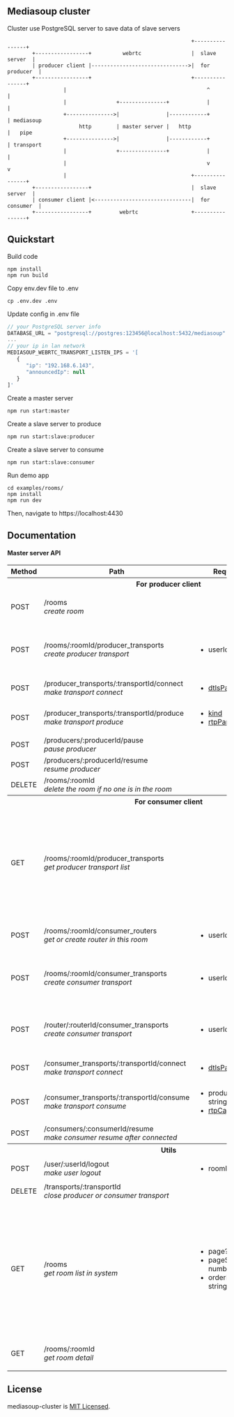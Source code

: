 ## Mediasoup cluster

Cluster use PostgreSQL server to save data of slave servers

```
                                                           +----------------+
        +-----------------+          webrtc                |  slave server  |
        | producer client |------------------------------->|  for producer  |
        +-----------------+                                +----------------+
                  |                                             ^      |
                  |                +---------------+            |      |
                  +--------------->|               |------------+      | mediasoup
                       http        | master server |   http            |   pipe
                  +--------------->|               |------------+      | transport
                  |                +---------------+            |      |
                  |                                             v      v
                  |                                        +----------------+
        +-----------------+                                |  slave server  |
        | consumer client |<-------------------------------|  for consumer  |
        +-----------------+         webrtc                 +----------------+
```

## Quickstart

Build code

```
npm install
npm run build
```

Copy env.dev file to .env

```
cp .env.dev .env
```

Update config in .env file

```js
// your PostgreSQL server info
DATABASE_URL = "postgresql://postgres:123456@localhost:5432/mediasoup"
...
// your ip in lan network
MEDIASOUP_WEBRTC_TRANSPORT_LISTEN_IPS = '[
   {
      "ip": "192.168.6.143",
      "announcedIp": null
   }
]'
```

Create a master server

```
npm run start:master
```

Create a slave server to produce

```
npm run start:slave:producer
```

Create a slave server to consume

```
npm run start:slave:consumer
```

Run demo app

```
cd examples/rooms/
npm install
npm run dev
```

Then, navigate to https://localhost:4430

## Documentation

#### Master server API

<table>
  <tbody>
    <tr>
      <th >Method</th>
      <th >Path</th>
      <th >Request</th>
      <th >Response</th>
    </tr>
    <tr>
      <th colspan="4" align="center">For producer client</th>
    </tr>
    <tr>
      <td>POST</td>
      <td>/rooms<br /><i>create room</i></td>
      <td></td>
      <td>
       <ul>
         <li>id: room id</li>
         <li><a href="https://mediasoup.org/documentation/v3/mediasoup/api/#router-rtpCapabilities">rtpCapabilities</a></li>
       </ul>
      </td>
    </tr>
    <tr>
      <td>POST</td>
      <td>/rooms/:roomId/producer_transports<br /><i>create producer transport</i></td>
      <td>
        <ul>
         <li>userId: string</li>
       </ul>
      </td>
      <td>
       <ul>
         <li>id: transport id</li>
         <li><a href="https://mediasoup.org/documentation/v3/mediasoup/api/#WebRtcTransportDtlsParameters">dtlsParameters</a</li>
         <li><a href="https://mediasoup.org/documentation/v3/mediasoup/api/#WebRtcTransportIceCandidate">iceCandidates</a<</li>
         <li><a href="https://mediasoup.org/documentation/v3/mediasoup/api/#WebRtcTransportIceParameters">iceParameters</a<</li>
       </ul>
      </td>
    </tr>
    <tr>
      <td>POST</td>
      <td>/producer_transports/:transportId/connect<br /><i>make transport connect</i></td>
      <td>
        <ul>
          <li><a href="https://mediasoup.org/documentation/v3/mediasoup/api/#WebRtcTransportDtlsParameters">dtlsParameters</a</li>
        </ul>
      </td>
      <td></td>
    </tr>
    <tr>
      <td>POST</td>
      <td>/producer_transports/:transportId/produce<br /><i>make transport produce</i></td>
      <td>
        <ul>
         <li><a href="https://mediasoup.org/documentation/v3/mediasoup/rtp-parameters-and-capabilities/#MediaKind">kind</a</li>
         <li><a href="https://mediasoup.org/documentation/v3/mediasoup/rtp-parameters-and-capabilities/#RtpParameters">rtpParameters</a</li>
        </ul>
      </td>
      <td>
        <ul>
         <li>id: producer id</li>
        </ul>
      </td>
    </tr>
    <tr>
      <td>POST</td>
      <td>/producers/:producerId/pause<br /><i>pause producer</i></td>
      <td></td>
      <td></td>
    </tr>
    <tr>
      <td>POST</td>
      <td>/producers/:producerId/resume<br /><i>resume producer</i></td>
      <td></td>
      <td></td>
    </tr>
    <tr>
      <td>DELETE</td>
      <td>/rooms/:roomId<br /><i>delete the room if no one is in the room</i></td>
      <td></td>
      <td></td>
    </tr>
    <tr>
      <th colspan="4" align="center">For consumer client</th>
    </tr>
    <tr>
      <td>GET</td>
      <td>/rooms/:roomId/producer_transports<br /><i>get producer transport list</i></td>
      <td>
      </td>
      <td>
      <ul>
        <li>items: array of objects</li>
        <ul>
          <li>id: transport id</li>
          <li>userId: user id</li>
          <li>producers: { id: string; kind: string }[]</li>
        </ul>
      </td>
    </tr>
    <tr>
      <td>POST</td>
      <td>/rooms/:roomId/consumer_routers<br /><i>get or create router in this room</i></td>
      <td>
        <ul>
         <li>userId: string</li>
        </ul>
      </td>
      <td>
        <ul>
         <li>id: router id</li>
         <li><a href="https://mediasoup.org/documentation/v3/mediasoup/api/#router-rtpCapabilities">rtpCapabilities</a></li>
       </ul>
      </td>
    </tr>
    <tr>
      <td>POST</td>
      <td>/rooms/:roomId/consumer_transports<br /><i>create consumer transport</i></td>
      <td>
        <ul>
         <li>userId: string</li>
       </ul>
      </td>
      <td>
       <ul>
         <li>id: transport id</li>
         <li><a href="https://mediasoup.org/documentation/v3/mediasoup/api/#WebRtcTransportDtlsParameters">dtlsParameters</a</li>
         <li><a href="https://mediasoup.org/documentation/v3/mediasoup/api/#WebRtcTransportIceCandidate">iceCandidates</a<</li>
         <li><a href="https://mediasoup.org/documentation/v3/mediasoup/api/#WebRtcTransportIceParameters">iceParameters</a<</li>
       </ul>
      </td>
    </tr>
    <tr>
      <td>POST</td>
      <td>/router/:routerId/consumer_transports<br /><i>create consumer transport</i></td>
      <td>
        <ul>
         <li>userId: string</li>
       </ul>
      </td>
      <td>
       <ul>
         <li>id: transport id</li>
         <li><a href="https://mediasoup.org/documentation/v3/mediasoup/api/#WebRtcTransportDtlsParameters">dtlsParameters</a</li>
         <li><a href="https://mediasoup.org/documentation/v3/mediasoup/api/#WebRtcTransportIceCandidate">iceCandidates</a<</li>
         <li><a href="https://mediasoup.org/documentation/v3/mediasoup/api/#WebRtcTransportIceParameters">iceParameters</a<</li>
       </ul>
      </td>
    </tr>
    <tr>
      <td>POST</td>
      <td>/consumer_transports/:transportId/connect<br /><i>make transport connect</i></td>
      <td>
        <ul>
          <li><a href="https://mediasoup.org/documentation/v3/mediasoup/api/#WebRtcTransportDtlsParameters">dtlsParameters</a</li>
        </ul>
      </td>
      <td></td>
    </tr>
    <tr>
      <td>POST</td>
      <td>/consumer_transports/:transportId/consume<br /><i>make transport consume</i></td>
      <td>
        <ul>
         <li>producerId: string</li>
         <li><a href="https://mediasoup.org/documentation/v3/mediasoup/api/#router-rtpCapabilities">rtpCapabilities</a></li>
        </ul>
      </td>
      <td>
        <ul>
         <li>id: consumer id</li>
        </ul>
      </td>
    </tr>
    <tr>
      <td>POST</td>
      <td>/consumers/:consumerId/resume<br /><i>make consumer resume after connected</i></td>
      <td></td>
      <td></td>
    </tr>
    <tr>
      <th colspan="4" align="center">Utils</th>
    </tr>
    <tr>
      <td>POST</td>
      <td>/user/:userId/logout<br /><i>make user logout</i></td>
      <td>
        <ul>
         <li>roomId?: string</li>
        </ul>
      </td>
      <td></td>
    </tr>
    <tr>
      <td>DELETE</td>
      <td>/transports/:transportId<br /><i>close producer or consumer transport</i></td>
      <td></td>
      <td></td>
    </tr>
    <tr>
      <td>GET</td>
      <td>/rooms<br /><i>get room list in system</i></td>
      <td>
        <ul>
         <li>page?: number</li>
         <li>pageSize?: number</li>
         <li>orderBy?: string</li>
        </ul>
      </td>
      <td>
        <ul>
          <li>items: room objects</li>
          <ul>
            <li>id: string</li>
            <li>createDate: Date</li>
          </ul>
          <li>pagination</li>
          <ul>
            <li>page: number</li>
            <li>pageSize: number</li>
            <li>total: number</li>
          </ul>
        </ul>
      </td>
    </tr>
    <tr>
      <td>GET</td>
      <td>/rooms/:roomId<br /><i>get room detail</i></td>
      <td></td>
      <td>
        <ul>
         <li>id: room id</li>
         <li><a href="https://mediasoup.org/documentation/v3/mediasoup/api/#router-rtpCapabilities">rtpCapabilities</a></li>
       </ul>
      </td>
    </tr>
  </tbody>
</table>

## License

mediasoup-cluster is [MIT Licensed](https://github.com/woody146/mediasoup-cluster/blob/master/LICENSE).
